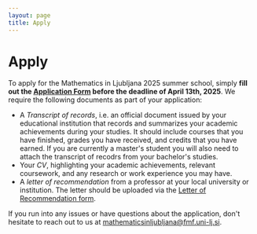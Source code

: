 ```yaml
---
layout: page
title: Apply
---
```


# Apply

To apply for the Mathematics in Ljubljana 2025 summer school, simply  **fill out the [Application Form](https://forms.gle/L1y67VVKF1TDounC8) before the deadline of April 13th, 2025**. We require the following documents as part of your application:

- A *Transcript of records*, i.e. an official document issued by your educational institution that records and summarizes your academic achievements during your studies. It should include courses that you have finished, grades you have received, and credits that you have earned. If you are currently a master's student you will also need to attach the transcript of recodrs from your bachelor's studies.
- Your *CV*, highlighting your academic achievements, relevant coursework, and any research or work experience you may have.
- A *letter of recommendation* from a professor at your local university or institution. The letter should be uploaded via the [Letter of Recommendation form](https://forms.gle/au3d3vZKaGaJtmzM9).

If you run into any issues or have questions about the application, don't hesitate to reach out to us at [mathematicsinljubljana@fmf.uni-lj.si](mailto:mathematicsinljubljana@fmf.uni-lj.si).
